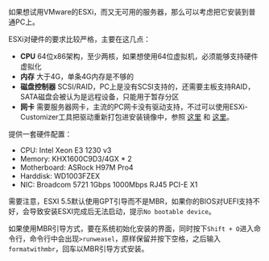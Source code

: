 <!-- 
.. title: Install VMware ESXI 5.5 onto the PC
.. slug: install-vmware-esxi-5-5-onto-the-pc
.. date: 2014/10/24 12:35:02
.. tags: 
.. link: 
.. description: 
.. type: text
-->

如果想试用VMware的ESXi，而又无可用的服务器，那么可以考虑把它安装到普通PC上。

ESXi对硬件的要求比较严格，主要在这几点：

<!-- TEASER_END -->

* **CPU** 64位x86架构，至少两核，如果想使用64位虚拟机，必须能够支持硬件虚拟化
* **内存** 大于4G，单条4G内存是不够的
* **磁盘控制器** SCSI/RAID，PC上是没有SCSI支持的，还需要主板支持RAID，SATA磁盘会被认为是远程设备，只能用于暂存分区
* **网卡** 需要服务器网卡，主流的PC网卡没有驱动支持，不过可以使用ESXi-Customizer工具把驱动重新打包进安装镜像中，参照
[这里](http://www.tinkertry.com/install-esxi-5-5-with-realtek-8111-or-8168-nic/ "Install ESXi 5.5 with Realtek 8111/8168 NIC") 和
[这里](http://www.v-front.de/p/esxi-customizer.html "ESXi Customizer")。

提供一套硬件配置：

* CPU: Intel Xeon E3 1230 v3
* Memory: KHX1600C9D3/4GX * 2
* Motherboard: ASRock H97M Pro4 
* Harddisk: WD1003FZEX
* NIC: Broadcom 5721 1Gbps 1000Mbps RJ45 PCI-E X1

需要注意，ESXI 5.5默认使用GPT引导而不是MBR，如果你的BIOS对UEFI支持不好，会导致安装ESXI完成后无法启动，提示`No bootable device`。

如果使用MBR引导方式，要在系统初始化安装的界面，同时按下`Shift + O`进入命令行，命令行中会出现`>runweasel`，原样保留并按下空格，之后输入`formatwithmbr`，回车以MBR引导方式安装。
